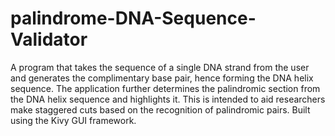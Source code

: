 # palindrome-DNA-Sequence-Validator
A program that takes the sequence of a single DNA strand from the user and generates the complimentary base pair, hence forming the DNA helix sequence. The application further determines the palindromic section from the DNA helix sequence and highlights it. This is intended to aid researchers make staggered cuts based on the recognition of palindromic pairs. Built using the Kivy GUI framework.
